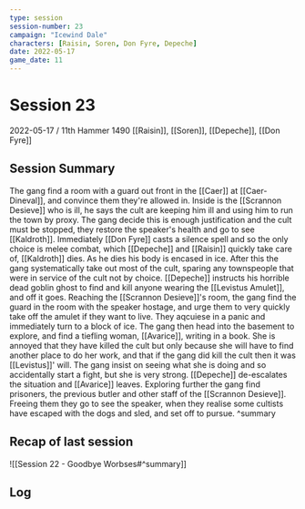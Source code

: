 ```yaml
---
type: session
session-number: 23
campaign: "Icewind Dale"
characters: [Raisin, Soren, Don Fyre, Depeche]
date: 2022-05-17
game_date: 11
---
```


# Session  23
2022-05-17 / 11th Hammer 1490
[[Raisin]], [[Soren]], [[Depeche]], [[Don Fyre]]

## Session Summary
The gang find a room with a guard out front in the [[Caer]] at [[Caer-Dineval]], and convince them they're allowed in. Inside is the [[Scrannon Desieve]] who is ill, he says the cult are keeping him ill and using him to run the town by proxy. The gang decide this is enough justification and the cult must be stopped, they restore the speaker's health and go to see [[Kaldroth]]. Immediately [[Don Fyre]] casts a silence spell and so the only choice is melee combat, which [[Depeche]] and [[Raisin]] quickly take care of, [[Kaldroth]] dies. As he dies his body is encased in ice. After this the gang systematically take out most of the cult, sparing any townspeople that were in service of the cult not by choice. [[Depeche]] instructs his horrible dead goblin ghost to find and kill anyone wearing the [[Levistus Amulet]], and off it goes. Reaching the [[Scrannon Desieve]]'s room, the gang find the guard in the room with the speaker hostage, and urge them to very quickly take off the amulet if they want to live. They aqcuiese in a panic and immediately turn to a block of ice. The gang then head into the basement to explore, and find a tiefling woman, [[Avarice]], writing in a book. She is annoyed that they have killed the cult but only because she will have to find another place to do her work, and that if the gang did kill the cult then it was [[Levistus]]' will. The gang insist on seeing what she is doing and so accidentally start a fight, but she is very strong. [[Depeche]] de-escalates the situation and [[Avarice]] leaves. Exploring further the gang find prisoners, the previous butler and other staff of the [[Scrannon Desieve]]. Freeing them they go to see the speaker, when they realise some cultists have escaped with the dogs and sled, and set off to pursue.
^summary

## Recap of last session
![[Session 22 - Goodbye Worbses#^summary]]

## Log

